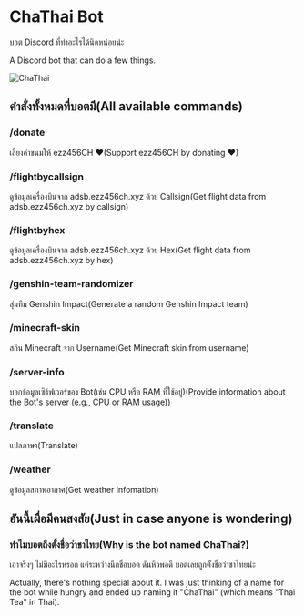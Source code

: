 # ChaThai Bot

บอต Discord ที่ทำอะไรได้นิดหน่อยน่ะ

A Discord bot that can do a few things.

![ChaThai](https://ezz456ch.xyz/chathai.png)

## คำสั่งทั้งหมดที่บอตมี(All available commands)

### /donate

เลี้ยงค่าขนมให้ ezz456CH ❤(Support ezz456CH by donating ❤)

### /flightbycallsign

ดูข้อมูลเครื่องบินจาก adsb.ezz456ch.xyz ด้วย Callsign(Get flight data from adsb.ezz456ch.xyz by callsign)

### /flightbyhex

ดูข้อมูลเครื่องบินจาก adsb.ezz456ch.xyz ด้วย Hex(Get flight data from adsb.ezz456ch.xyz by hex)

### /genshin-team-randomizer

สุ่มทีม Genshin Impact(Generate a random Genshin Impact team)

### /minecraft-skin

สกิน Minecraft จาก Username(Get Minecraft skin from username)

### /server-info

บอกข้อมูลเซิร์ฟเวอร์ของ Bot(เช่น CPU หรือ RAM ที่ใช้อยู่)(Provide information about the Bot\'s server (e.g., CPU or RAM usage))

### /translate

แปลภาษา(Translate)

### /weather

ดูข้อมูลสภาพอากาศ(Get weather infomation)

## อันนี้เผื่อมีคนสงสัย(Just in case anyone is wondering)

### ทำไมบอตถึงตั้งชื่อว่าชาไทย(Why is the bot named ChaThai?)

เอาจริงๆ ไม่มีอะไรหรอก แค่ระหว่างนึกชื่อบอต ดันหิวพอดี บอตเลยถูกตั้งชื่อว่าชาไทยน่ะ

Actually, there's nothing special about it. I was just thinking of a name for the bot while hungry and ended up naming it "ChaThai" (which means "Thai Tea" in Thai).